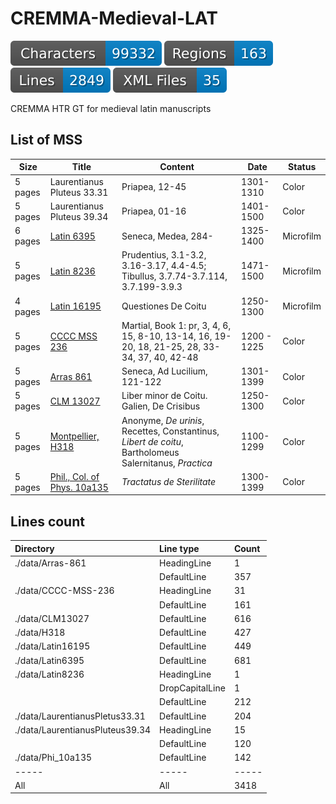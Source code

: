 # CREMMA-Medieval-LAT

![characters badge](badges/characters.svg) ![regions badge](badges/regions.svg) ![lines badge](badges/lines.svg) ![files badge](badges/files.svg)

CREMMA HTR GT for medieval latin manuscripts

## List of MSS

| Size | Title | Content | Date | Status |
| ---- | ----- | ------- | ---- | ------ |
| 5 pages | Laurentianus Pluteus 33.31 | Priapea, 12-45 | 1301-1310 | Color |
| 5 pages | Laurentianus Pluteus 39.34 | Priapea, 01-16 | 1401-1500 | Color |
| 6 pages | [Latin 6395](https://gallica.bnf.fr/ark:/12148/btv1b10720891d) | Seneca, Medea, 284- | 1325-1400 | Microfilm |
| 5 pages | [Latin 8236](https://gallica.bnf.fr/ark:/12148/btv1b100353403) | Prudentius, 3.1-3.2, 3.16-3.17, 4.4-4.5; Tibullus, 3.7.74-3.7.114, 3.7.199-3.9.3 | 1471-1500 | Microfilm |
| 4 pages | [Latin 16195](https://gallica.bnf.fr/ark:/12148/btv1b9067171j) | Questiones De Coitu | 1250-1300 | Microfilm |
| 5 pages | [CCCC MSS 236](https://parker.stanford.edu/parker/catalog/jf942rk0336) | Martial, Book 1: pr, 3, 4, 6, 15, 8-10, 13-14, 16, 19-20, 18, 21-25, 28, 33-34, 37, 40, 42-48  | 1200 - 1225 | Color | 
| 5 pages | [Arras 861](http://medium-avance.irht.cnrs.fr/ark:/63955/md4947429d6v) | Seneca, Ad Lucilium, 121-122 | 1301-1399 | Color |
| 5 pages | [CLM 13027](https://www.digitale-sammlungen.de/de/view/bsb00042773?page=78,79) | Liber minor de Coitu. Galien, De Crisibus | 1250-1300 | Color |
| 5 pages | [Montpellier, H318](https://bvmm.irht.cnrs.fr/consult/consult.php?REPRODUCTION_ID=17936) | Anonyme, *De urinis*, Recettes, Constantinus, *Libert de coitu*, Bartholomeus Salernitanus, *Practica* | 1100-1299 | Color |
| 5 pages | [Phil., Col. of Phys. 10a135](https://openn.library.upenn.edu/Data/0027/html/cpp_10a_135.html) | *Tractatus de Sterilitate* | 1300-1399 | Color |

## Lines count

| Directory                       | Line type       | Count   |
|:--------------------------------|:----------------|:--------|
| ./data/Arras-861                | HeadingLine     | 1       |
|                                 | DefaultLine     | 357     |
| ./data/CCCC-MSS-236             | HeadingLine     | 31      |
|                                 | DefaultLine     | 161     |
| ./data/CLM13027                 | DefaultLine     | 616     |
| ./data/H318                     | DefaultLine     | 427     |
| ./data/Latin16195               | DefaultLine     | 449     |
| ./data/Latin6395                | DefaultLine     | 681     |
| ./data/Latin8236                | HeadingLine     | 1       |
|                                 | DropCapitalLine | 1       |
|                                 | DefaultLine     | 212     |
| ./data/LaurentianusPletus33.31  | DefaultLine     | 204     |
| ./data/LaurentianusPluteus39.34 | HeadingLine     | 15      |
|                                 | DefaultLine     | 120     |
| ./data/Phi_10a135               | DefaultLine     | 142     |
| -----                           | -----           | -----   |
| All                             | All             | 3418    |

